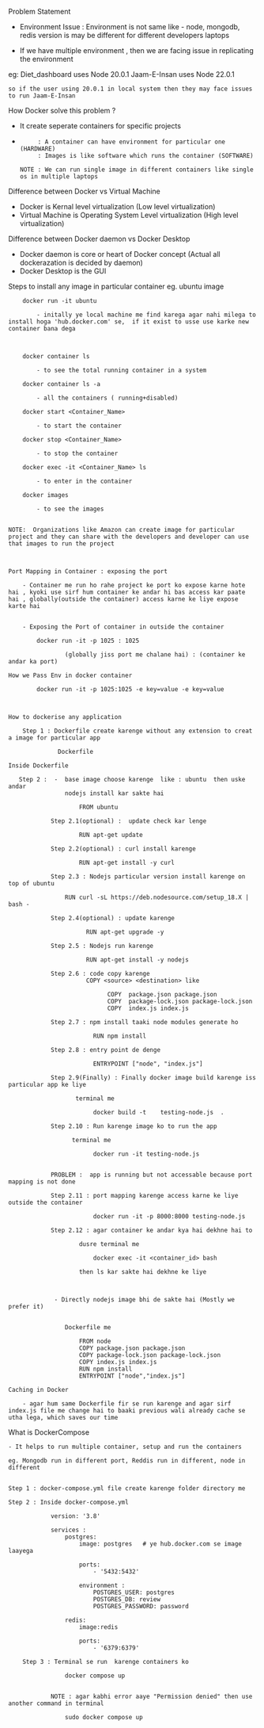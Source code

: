 Problem Statement

- Environment Issue : Environment is not same like - node, mongodb, redis version is   may be different for different developers laptops

- If we have multiple environment , then we are facing issue in replicating the environment

eg: Diet_dashboard uses Node 20.0.1
    Jaam-E-Insan uses Node 22.0.1

    so if the user using 20.0.1 in local system then they may face issues to run Jaam-E-Insan    


How Docker solve this problem ? 

 - It create seperate containers for specific projects   

 -          : A container can have environment for particular one (HARDWARE)
            : Images is like software which runs the container (SOFTWARE)

       NOTE : We can run single image in different containers like single os in multiple laptops     

Difference between Docker vs Virtual Machine

  - Docker is Kernal level virtualization (Low level virtualization)
  - Virtual Machine is Operating System Level virtualization (High level virtualization)

Difference between Docker daemon vs Docker Desktop

  - Docker daemon is core or heart of Docker concept (Actual all dockerazation is decided by daemon)
  - Docker Desktop is the GUI


Steps to install any image in particular container eg. ubuntu image 

        docker run -it ubuntu

            - initally ye local machine me find karega agar nahi milega to install hoga 'hub.docker.com' se,  if it exist to usse use karke new container bana dega



        docker container ls 

            - to see the total running container in a system

        docker container ls -a 

            - all the containers ( running+disabled)

        docker start <Container_Name>

            - to start the container

        docker stop <Container_Name>

            - to stop the container 

        docker exec -it <Container_Name> ls

            - to enter in the container   

        docker images

            - to see the images


    NOTE:  Organizations like Amazon can create image for particular project and they can share with the developers and developer can use that images to run the project   



    Port Mapping in Container : exposing the port

        - Container me run ho rahe project ke port ko expose karne hote hai , kyoki use sirf hum container ke andar hi bas access kar paate hai , globally(outside the container) access karne ke liye expose karte hai


        - Exposing the Port of container in outside the container

            docker run -it -p 1025 : 1025

                    (globally jiss port me chalane hai) : (container ke andar ka port)  

    How we Pass Env in docker container 

            docker run -it -p 1025:1025 -e key=value -e key=value



    How to dockerise any application 

        Step 1 : Dockerfile create karenge without any extension to creat a image for particular app

                  Dockerfile  
    
    Inside Dockerfile
       
       Step 2 :  -  base image choose karenge  like : ubuntu  then uske andar 
                    nodejs install kar sakte hai 

                        FROM ubuntu

                Step 2.1(optional) :  update check kar lenge

                        RUN apt-get update

                Step 2.2(optional) : curl install karenge

                        RUN apt-get install -y curl

                Step 2.3 : Nodejs particular version install karenge on top of ubuntu 

                    RUN curl -sL https://deb.nodesource.com/setup_18.X | bash -   

                Step 2.4(optional) : update karenge

                          RUN apt-get upgrade -y

                Step 2.5 : Nodejs run karenge

                          RUN apt-get install -y nodejs 

                Step 2.6 : code copy karenge
                          COPY <source> <destination> like

                                COPY  package.json package.json
                                COPY  package-lock.json package-lock.json
                                COPY  index.js index.js  

                Step 2.7 : npm install taaki node modules generate ho

                            RUN npm install 

                Step 2.8 : entry point de denge 

                            ENTRYPOINT ["node", "index.js"]

                Step 2.9(Finally) : Finally docker image build karenge iss particular app ke liye

                       terminal me 

                            docker build -t    testing-node.js  .

                Step 2.10 : Run karenge image ko to run the app

                      terminal me

                            docker run -it testing-node.js   


                PROBLEM :  app is running but not accessable because port mapping is not done

                Step 2.11 : port mapping karenge access karne ke liye outside the container

                            docker run -it -p 8000:8000 testing-node.js

                Step 2.12 : agar container ke andar kya hai dekhne hai to

                        dusre terminal me

                            docker exec -it <container_id> bash

                        then ls kar sakte hai dekhne ke liye    

                                

                 - Directly nodejs image bhi de sakte hai (Mostly we prefer it)


                    Dockerfile me

                        FROM node
                        COPY package.json package.json
                        COPY package-lock.json package-lock.json
                        COPY index.js index.js
                        RUN npm install
                        ENTRYPOINT ["node","index.js"]

    Caching in Docker

        - agar hum same Dockerfile fir se run karenge and agar sirf index.js file me change hai to baaki previous wali already cache se utha lega, which saves our time


What is DockerCompose

    - It helps to run multiple container, setup and run the containers 

    eg. Mongodb run in different port, Reddis run in different, node in different


    Step 1 : docker-compose.yml file create karenge folder directory me

    Step 2 : Inside docker-compose.yml

                version: '3.8'

                services : 
                    postgres:
                        image: postgres   # ye hub.docker.com se image laayega

                        ports:
                            - '5432:5432'

                        environment : 
                            POSTGRES_USER: postgres
                            POSTGRES_DB: review
                            POSTGRES_PASSWORD: password    

                    redis:
                        image:redis

                        ports:
                            - '6379:6379'   

        Step 3 : Terminal se run  karenge containers ko

                    docker compose up   


                NOTE : agar kabhi error aaye "Permission denied" then use another command in terminal

                    sudo docker compose up
                    
                                              






                    






                    
                     







































